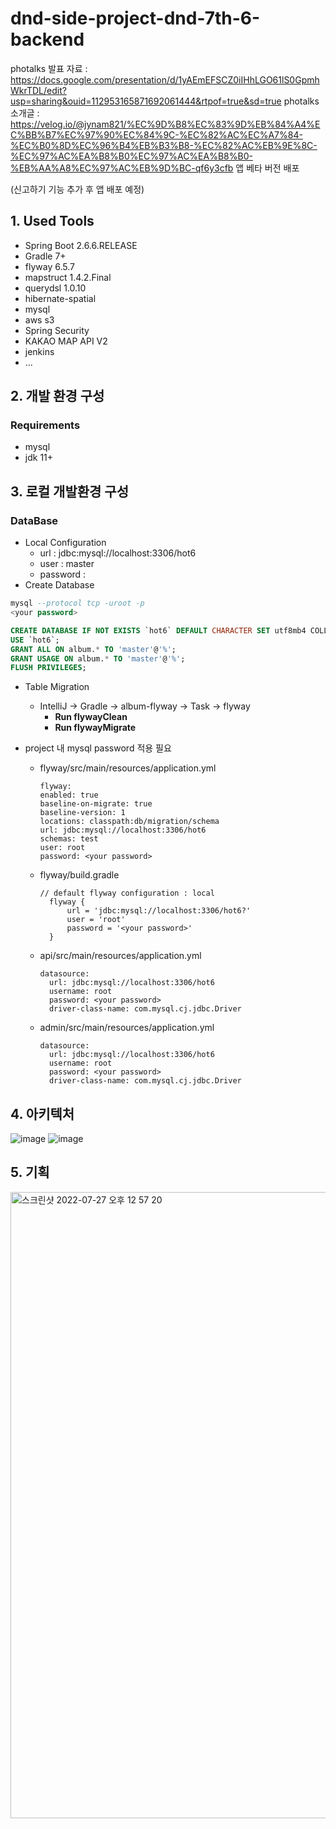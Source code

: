 # dnd-side-project-dnd-7th-6-backend
photalks 발표 자료 : https://docs.google.com/presentation/d/1yAEmEFSCZ0iIHhLGO61lS0GpmhWkrTDL/edit?usp=sharing&ouid=112953165871692061444&rtpof=true&sd=true
photalks 소개글 : https://velog.io/@jynam821/%EC%9D%B8%EC%83%9D%EB%84%A4%EC%BB%B7%EC%97%90%EC%84%9C-%EC%82%AC%EC%A7%84-%EC%B0%8D%EC%96%B4%EB%B3%B8-%EC%82%AC%EB%9E%8C-%EC%97%AC%EA%B8%B0%EC%97%AC%EA%B8%B0-%EB%AA%A8%EC%97%AC%EB%9D%BC-qf6y3cfb
앱 베타 버전 배포

(신고하기 기능 추가 후 앱 배포 예정)
## 1. Used Tools
- Spring Boot 2.6.6.RELEASE
- Gradle 7+
- flyway 6.5.7
- mapstruct 1.4.2.Final
- querydsl 1.0.10
- hibernate-spatial
- mysql 
- aws s3
- Spring Security
- KAKAO MAP API V2
- jenkins
- ...

## 2. 개발 환경 구성
### Requirements
- mysql
- jdk 11+

## 3. 로컬 개발환경 구성
### DataBase
- Local Configuration
  - url : jdbc:mysql://localhost:3306/hot6 
  - user : master
  - password : <your password>
- Create Database
```sql
mysql --protocol tcp -uroot -p
<your password>

CREATE DATABASE IF NOT EXISTS `hot6` DEFAULT CHARACTER SET utf8mb4 COLLATE utf8mb4_general_ci;
USE `hot6`;
GRANT ALL ON album.* TO 'master'@'%';
GRANT USAGE ON album.* TO 'master'@'%';
FLUSH PRIVILEGES;
```
- Table Migration
  - IntelliJ -> Gradle -> album-flyway -> Task -> flyway 
    - **Run flywayClean**
    - **Run flywayMigrate**

- project 내 mysql password 적용 필요
  - flyway/src/main/resources/application.yml
    ```
    flyway:
    enabled: true
    baseline-on-migrate: true
    baseline-version: 1
    locations: classpath:db/migration/schema
    url: jdbc:mysql://localhost:3306/hot6
    schemas: test
    user: root
    password: <your password>

    ```
    
  - flyway/build.gradle
    ```
    // default flyway configuration : local
      flyway {
          url = 'jdbc:mysql://localhost:3306/hot6?'
          user = 'root'
          password = '<your password>'
      }
    ```
  - api/src/main/resources/application.yml
    ```
    datasource:
      url: jdbc:mysql://localhost:3306/hot6
      username: root
      password: <your password>
      driver-class-name: com.mysql.cj.jdbc.Driver
    ```
    
  - admin/src/main/resources/application.yml
    ```
    datasource:
      url: jdbc:mysql://localhost:3306/hot6
      username: root
      password: <your password>
      driver-class-name: com.mysql.cj.jdbc.Driver
    ```
## 4. 아키텍처
![image](https://user-images.githubusercontent.com/69445946/179416416-ae520270-145d-4285-81ec-24d54cdde8fd.png)
![image](https://user-images.githubusercontent.com/69445946/179416410-2a2d909a-9666-4932-a461-fac11d902f00.png)

## 5. 기획
  <img width="1002" alt="스크린샷 2022-07-27 오후 12 57 20" src="https://user-images.githubusercontent.com/69445946/181157754-c2faf969-c031-4ba6-9f9c-6bcb8b494704.png">

  
